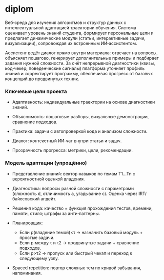 # diplom

Веб‑среда для изучения алгоритмов и структур данных с интеллектуальной адаптацией траектории обучения. Система оценивает уровень знаний студента, формирует персональные цели и предлагает динамические модули (статьи, интерактивные задачи, визуализации), сопровождая их встроенным ИИ‑ассистентом.

Ассистент ведёт диалог прямо внутри материала: отвечает на вопросы, объясняет пошагово, генерирует дополнительные примеры и подбирает задания нужной сложности. За счёт непрерывной диагностики (квизы, код‑чекер, поведенческие сигналы) платформа уточняет профиль знаний и корректирует программу, обеспечивая прогресс от базовых концепций до продвинутых техник.

### Ключевые цели проекта

* Адаптивность: индивидуальные траектории на основе диагностики знаний.

* Объяснимость: пошаговые разборы, визуальные демонстрации, сравнение подходов.

* Практика: задачи с автопроверкой кода и анализом сложности.

* Диалог: контекстный ИИ‑чат внутри статьи и задач.

* Прозрачность прогресса: метрики, цели, рекомендации.

### Модель адаптации (упрощённо)

* Представление знаний: вектор навыков по темам T1…Tn с вероятностной оценкой владения.

* Диагностика: вопросы разной сложности с параметрами (сложность d, отличимость a, угадывание c). Оценка через IRT/байесовский апдейт.

* Решения кода: качество = функция прохождения тестов, времени, памяти, стиля; штрафы за анти‑паттерны.

* Планировщик:
  * Если p(владение темой)<τ → назначить базовый модуль + простые задачи.
  * Если p между τ и τ2 → продвинутые задачи + сравнение подходов.
  * Если p>τ2 → пропуск или быстрый чекап и переход к следующему узлу.

* Spaced repetition: повтор сложных тем по кривой забывания, напоминания.
